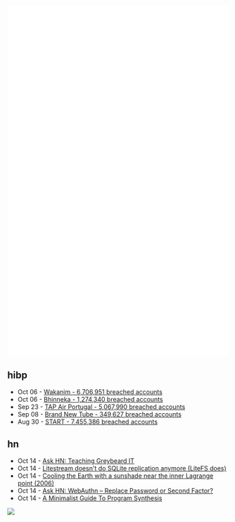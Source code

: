 ![Metrics](https://raw.githubusercontent.com/phixion/phixion/master/metrics.svg)

## hibp

<!--
for https://github.com/phixion/phixion/blob/main/.github/workflows/feeds.yml
-->
<!--START_SECTION:haveibeenpwnd-->
- Oct 06 - [Wakanim - 6,706,951 breached accounts](https://haveibeenpwned.com/PwnedWebsites#Wakanim)
- Oct 06 - [Bhinneka - 1,274,340 breached accounts](https://haveibeenpwned.com/PwnedWebsites#Bhinneka)
- Sep 23 - [TAP Air Portugal - 5,067,990 breached accounts](https://haveibeenpwned.com/PwnedWebsites#TAPAirPortugal)
- Sep 08 - [Brand New Tube - 349,627 breached accounts](https://haveibeenpwned.com/PwnedWebsites#BrandNewTube)
- Aug 30 - [START - 7,455,386 breached accounts](https://haveibeenpwned.com/PwnedWebsites#Start)
<!--END_SECTION:haveibeenpwnd-->

## hn

<!--
for https://github.com/phixion/phixion/blob/main/.github/workflows/feeds.yml
-->
<!--START_SECTION:hn-->
- Oct 14 - [Ask HN: Teaching Greybeard IT](https://news.ycombinator.com/item?id=33204579)
- Oct 14 - [Litestream doesn't do SQLite replication anymore (LiteFS does)](https://github.com/benbjohnson/litestream/pull/411)
- Oct 14 - [Cooling the Earth with a sunshade near the inner Lagrange point (2006)](https://www.pnas.org/doi/10.1073/pnas.0608163103)
- Oct 14 - [Ask HN: WebAuthn – Replace Password or Second Factor?](https://news.ycombinator.com/item?id=33203972)
- Oct 14 - [A Minimalist Guide To Program Synthesis](https://evanthebouncy.github.io/program-synthesis-minimal/)
<!--END_SECTION:hn-->

<!--
for https://yhype.me
-->
![](https://hit.yhype.me/github/profile?user_id=13013670)

